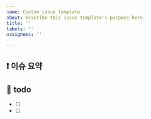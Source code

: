 ```yaml
---
name: Custom issue template
about: Describe this issue template's purpose here.
title: ''
labels: ''
assignees: ''

---
```


## ❗ 이슈 요약
<!-- 이유에 대해 설명해주세요. -->


## 📝 todo
<!-- 상세한 작업으로 구분하여 나누어주세요. -->
- [ ] 
- [ ]
